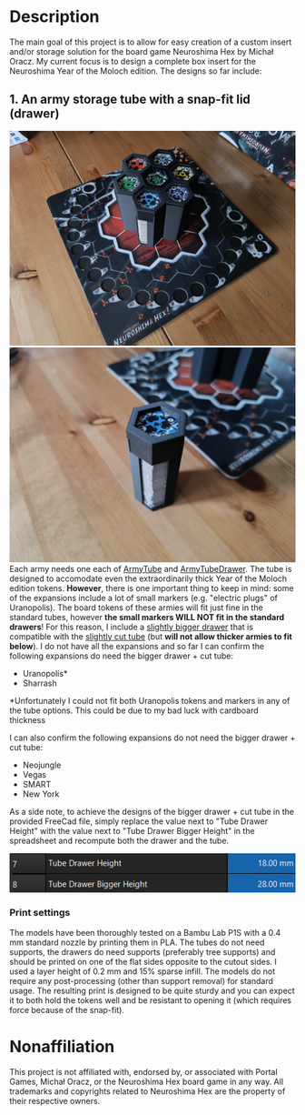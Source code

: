 # Description
The main goal of this project is to allow for easy creation of a custom insert and/or storage solution for the board game Neuroshima Hex by Michał Oracz. My current focus is to design a complete box insert for the Neuroshima Year of the Moloch edition. The designs so far include:

## 1. An army storage tube with a snap-fit lid (drawer)
  ![many tubes](./many_tubes.jpg)
  ![single tube](./single_tube.jpg)
  Each army needs one each of [ArmyTube](./neuroshima-hex-ArmyTube.stl) and [ArmyTubeDrawer](./neuroshima-hex-ArmyTubeDrawer.stl). The tube is designed to accomodate even the extraordinarily thick Year of the Moloch edition tokens. __However__, there is one important thing to keep in mind: some of the expansions include a lot of small markers (e.g. "electric plugs" of Uranopolis). The board tokens of these armies will fit just fine in the standard tubes, however __the small markers WILL NOT fit in the standard drawers__! For this reason, I include a [slightly bigger drawer](./neuroshima_hex-ArmyTubeBiggerDrawer.stl) that is compatible with the [slightly cut tube](./neuroshima_hex-ArmyTubeCut.stl) (but __will not allow thicker armies to fit below__). I do not have all the expansions and so far I can confirm the following expansions do need the bigger drawer + cut tube:

  - Uranopolis*
  - Sharrash
  
  *Unfortunately I could not fit both Uranopolis tokens and markers in any of the tube options. This could be due to my bad luck with cardboard thickness
  
  I can also confirm the following expansions do not need the bigger drawer + cut tube:

  - Neojungle
  - Vegas
  - SMART
  - New York
  
  As a side note, to achieve the designs of the bigger drawer + cut tube in the provided FreeCad file, simply replace the value next to "Tube Drawer Height" with the value next to "Tube Drawer Bigger Height" in the spreadsheet and recompute both the drawer and the tube.

  ![spreadsheet](./drawer_height_spreadsheet.png)

  ### Print settings
  The models have been thoroughly tested on a Bambu Lab P1S with a 0.4 mm standard nozzle by printing them in PLA. The tubes do not need supports, the drawers do need supports (preferably tree supports) and should be printed on one of the flat sides opposite to the cutout sides. I used a layer height of 0.2 mm and 15% sparse infill. The models do not require any post-processing (other than support removal) for standard usage. The resulting print is designed to be quite sturdy and you can expect it to both hold the tokens well and be resistant to opening it (which requires force because of the snap-fit).

# Nonaffiliation

This project is not affiliated with, endorsed by, or associated with Portal Games, Michał Oracz, or the Neuroshima Hex board game in any way. All trademarks and copyrights related to Neuroshima Hex are the property of their respective owners.
